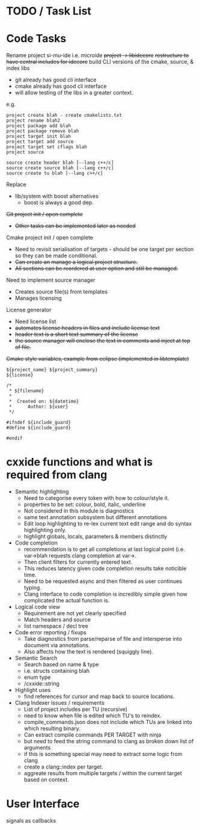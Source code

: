 TODO / Task List
================

Code Tasks
=========
Rename project si-mu-ide i.e. microide
~~project -> libidecore~~
~~restructure to have central includes for idecore~~
build CLI versions of the cmake, source, & index libs
 - git already has good cli interface
 - cmake already has good cli interface
 - will allow testing of the libs in a greater context.

e.g.

    project create blah - create cmakelists.txt
    project rename blah2
    project package add blah
    project package remove blah
    project target init blah
    project target add source
    project target set cflags blah
    project source
    
    source create header blah [--lang c++/c]
    source create source blah [--lang c++/c]
    source create tu blah [--lang c++/c]

Replace
 * lib/system with boost alternatives
    * boost is always a good dep.

~~Git project init / open complete~~
 * ~~Other tasks can be implemented later as needed~~

Cmake project init / open complete
 * Need to revisit serialisation of targets - should be one target per section so they can be made conditional.
 * ~~Can create an manage a logical project structure.~~
 * ~~All sections can be reordered at user option and still be managed.~~

Need to implement source manager
 * Creates source file(s) from templates
 * Manages licensing

License generator
 * Need license list
 * ~~automates license headers in files and include license text~~
 * ~~header text is a short text summary of the license~~
 * ~~the source manager will enclose the text in comments and inject at top of file.~~

~~Cmake style variables, example from eclipse (implemented in libtemplate)~~

    ${project_name} ${project_summary}
    ${license}
    
    /*
     * ${filename}
     *
     *  Created on: ${datetime}
     *      Author: ${user}
     */
    
    #ifndef ${include_guard}
    #define ${include_guard}
    
    #endif

cxxide functions and what is required from clang
================================================

 * Semantic highlighting
    * Need to categorise every token with how to colour/style it.
    * properties to be set: colour, bold, italic, underline
    * Not considered in this module is diagnostics
    * same text annotation subsystem but different annotations
    * Edit loop highlighting to re-lex current text edit range and do syntax highlighting only.
    * highlight globals, locals, parameters & members distinctly
 * Code completion
    * recommendation is to get all completions at last logical point (i.e. var->blah requests clang completion at var->.
    * Then client filters for currently entered text.
    * This reduces latency given code completion results take noticible time.
    * Need to be requested async and then filtered as user continues typing.
    * Clang interface to code completion is incredibly simple given how complicated the actual function is.
 * Logical code view
    * Requirement are not yet clearly specified
    * Match headers and source
    * list namespace / decl tree
 * Code error reporting / fixups
    * Take diagnostics from parse/reparse of file and intersperse into document via annotations.
    * Also affects how the text is rendered (squiggly line).
 * Semantic Search
    * Search based on name & type
    * i.e. structs containing blah
    * enum type
    * /cxxide::string
 * Highlight uses
    * find references for cursor and map back to source locations.
 * Clang Indexer issues / requirements
    * List of project includes per TU (recursive)
    * need to know when file is edited which TU's to reindex.
    * compile_commands.json does not include which TUs are linked into which resulting binary.
    * Can extract compile commands PER TARGET with ninja
    * but need to feed the string command to clang as broken down list of arguments
    * if this is something special may need to extract some logic from clang
    * create a clang::index per target.
    * aggreate results from multiple targets / within the current target based on context.


User Interface
=============

signals as callbacks
